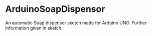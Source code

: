# ArduinoSoapDispensor
An automatic Soap dispensor sketch made for Arduino UNO. Further Information given in sketch.
